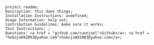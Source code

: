 
    project readme;
    Description: this does things;
    Installation Instructions: undefined;
    Usage Information: help out;
    Contribution Guidelines: make sure it works;
    Test Instructions: ;
    Questions: <a href = "github.com/cunnjoel">Github</a>; <a href = "hobojo842003@yahoo.com">hobojo842003@yahoo.com</a>; 

